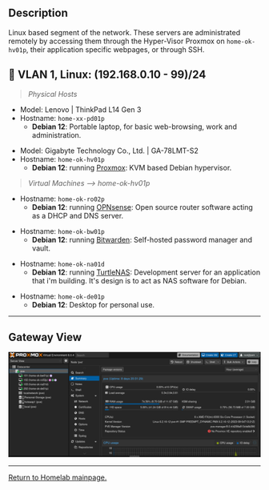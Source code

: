 
## Description

Linux based segment of the network. These servers are administrated remotely by accessing them through the Hyper-Visor Proxmox on `home-ok-hv01p`, their application specific webpages, or through SSH.

## 🐧 VLAN 1, Linux: (192.168.0.10 - 99)/24

> *Physical Hosts*
- Model: Lenovo | ThinkPad L14 Gen 3
- Hostname: `home-xx-pd01p`
  - **Debian 12**: Portable laptop, for basic web-browsing, work and administration.
>
- Model: Gigabyte Technology Co., Ltd. | GA-78LMT-S2
- Hostname: `home-ok-hv01p`
  - **Debian 12**: running [Proxmox](https://www.proxmox.com/en/): KVM based Debian hypervisor.
> *Virtual Machines --> home-ok-hv01p*
- Hostname: `home-ok-ro02p`
  - **Debian 12**: running [OPNsense](https://opnsense.org/): Open source router software acting as a DHCP and DNS server.
>
- Hostname: `home-ok-bw01p`
  - **Debian 12**: running [Bitwarden](https://github.com/bitwarden/server): Self-hosted password manager and vault.
>
- Hostname: `home-ok-na01d`
  - **Debian 12**: running [TurtleNAS](https://github.com/allenc125789/TurtleNAS): Development server for an application that i'm building. It's design is to act as NAS software for Debian.
>
- Hostname: `home-ok-de01p`
  - **Debian 12**: Desktop for personal use.
>
______________________________________________________________________________

## Gateway View

![Image of Proxmox on home-ok-hv01p](https://github.com/allenc125789/Homelab/blob/main/images/Screenshot%20from%202024-08-05%2022-05-49.png)

______________________________________________________________________________

[Return to Homelab mainpage.](https://github.com/allenc125789/Homelab#lan-19216801---924)
